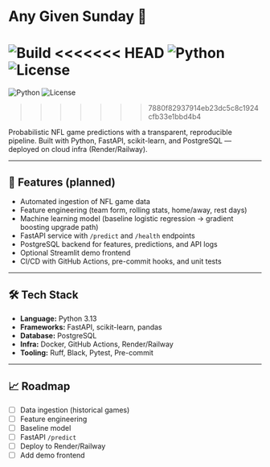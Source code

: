 # Any Given Sunday 🏈

![Build](https://img.shields.io/github/actions/workflow/status/SWilford/Any-Given-Sunday/ci.yml?branch=main)
<<<<<<< HEAD
![Python](https://img.shields.io/badge/python-3.11-blue)
![License](https://img.shields.io/github/license/SWilford/Any-Given-Sunday)
=======
![Python](https://img.shields.io/badge/python-3.13-blue)
![License](https://img.shields.io/github/license/SWilford/Any-Given-Sunday?cacheSeconds=60)
>>>>>>> 7880f82937914eb23dc5c8c1924cfb33e1bbd4b4

Probabilistic NFL game predictions with a transparent, reproducible pipeline.
Built with Python, FastAPI, scikit-learn, and PostgreSQL — deployed on cloud infra (Render/Railway).

---

## 🚀 Features (planned)

- Automated ingestion of NFL game data
- Feature engineering (team form, rolling stats, home/away, rest days)
- Machine learning model (baseline logistic regression → gradient boosting upgrade path)
- FastAPI service with `/predict` and `/health` endpoints
- PostgreSQL backend for features, predictions, and API logs
- Optional Streamlit demo frontend
- CI/CD with GitHub Actions, pre-commit hooks, and unit tests

---

## 🛠️ Tech Stack

- **Language:** Python 3.13
- **Frameworks:** FastAPI, scikit-learn, pandas
- **Database:** PostgreSQL
- **Infra:** Docker, GitHub Actions, Render/Railway
- **Tooling:** Ruff, Black, Pytest, Pre-commit

---

## 📈 Roadmap

- [ ] Data ingestion (historical games)
- [ ] Feature engineering
- [ ] Baseline model
- [ ] FastAPI `/predict`
- [ ] Deploy to Render/Railway
- [ ] Add demo frontend
